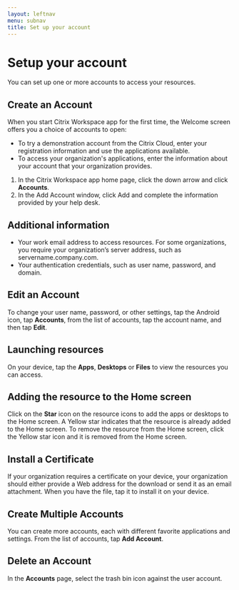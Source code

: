 ```yaml
---
layout: leftnav
menu: subnav
title: Set up your account
---
```


# Setup your account

You can set up one or more accounts to access your resources.

## Create an Account

When you start Citrix Workspace app for the first time, the Welcome screen offers you a choice of accounts to open:

-  To try a demonstration account from the Citrix Cloud, enter your registration information and use the applications available.
-  To access your organization's applications, enter the information about your account that your organization provides.

1.  In the Citrix Workspace app home page, click the down arrow and click **Accounts**.
1.  In the Add Account window, click Add and complete the information provided by your help desk.

## Additional information

-  Your work email address to access resources. For some organizations, you require your organization’s server address, such as servername.company.com.
-  Your authentication credentials, such as user name, password, and domain.

## Edit an Account

To change your user name, password, or other settings, tap the Android icon, tap **Accounts**, from the list of accounts, tap the account name, and then tap **Edit**.

## Launching  resources

On your device, tap the **Apps**, **Desktops** or **Files** to view the resources you can access.

## Adding the resource to the Home screen

Click on the **Star** icon on the resource icons to add the apps or desktops to the Home screen. A Yellow star indicates that the resource is already added to the Home screen. To remove the resource from the Home screen, click the Yellow star icon and it is removed from the Home screen.

## Install a Certificate

If your organization requires a certificate on your device, your organization should either provide a Web address for the download or send it as an email attachment. When you have the file, tap it to install it on your device.

## Create Multiple Accounts

You can create more accounts, each with different favorite applications and settings. From the list of accounts, tap **Add Account**.

## Delete an Account

In the **Accounts** page, select the trash bin icon against the user account.
